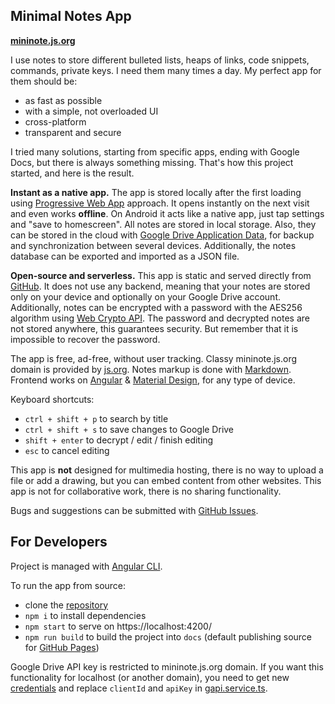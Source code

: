 ## Minimal Notes App

**[mininote.js.org](https://mininote.js.org/)**

I use notes to store different bulleted lists, heaps of links, code snippets, commands, private keys. I need them many times a day. My perfect app for them should be:
- as fast as possible
- with a simple, not overloaded UI
- cross-platform
- transparent and secure

I tried many solutions, starting from specific apps, ending with Google Docs, but there is always something missing. That's how this project started, and here is the result.

**Instant as a native app.** The app is stored locally after the first loading using [Progressive Web App](https://en.wikipedia.org/wiki/Progressive_web_application) approach. It opens instantly on the next visit and even works **offline**. On Android it acts like a native app, just tap settings and "save to homescreen". All notes are stored in local storage. Also, they can be stored in the cloud with [Google Drive Application Data](https://developers.google.com/drive/api/v3/appdata), for backup and synchronization between several devices. Additionally, the notes database can be exported and imported as a JSON file.

**Open-source and serverless.** This app is static and served directly from [GitHub](https://github.com/htdt/mininote). It does not use any backend, meaning that your notes are stored only on your device and optionally on your Google Drive account. Additionally, notes can be encrypted with a password with the AES256 algorithm using [Web Crypto API](https://github.com/rndme/aes4js). The password and decrypted notes are not stored anywhere, this guarantees security. But remember that it is impossible to recover the password.

The app is free, ad-free, without user tracking. Classy mininote.js.org domain is provided by [js.org](https://js.org/). Notes markup is done with [Markdown](https://github.com/adam-p/markdown-here/wiki/Markdown-Cheatsheet). Frontend works on [Angular](https://angular.io/) & [Material Design](https://material.angular.io/), for any type of device.

Keyboard shortcuts:
- `ctrl + shift + p` to search by title
- `ctrl + shift + s` to save changes to Google Drive
- `shift + enter` to decrypt / edit / finish editing
- `esc` to cancel editing

This app is **not** designed for multimedia hosting, there is no way to upload a file or add a drawing, but you can embed content from other websites. This app is not for collaborative work, there is no sharing functionality.

Bugs and suggestions can be submitted with [GitHub Issues](https://github.com/htdt/mininote/issues).


## For Developers

Project is managed with [Angular CLI](https://cli.angular.io/).

To run the app from source:
- clone the [repository](https://github.com/htdt/mininote)
- `npm i` to install dependencies
- `npm start` to serve on https://localhost:4200/
- `npm run build` to build the project into `docs` (default publishing source for [GitHub Pages](https://pages.github.com/))

Google Drive API key is restricted to mininote.js.org domain. If you want this functionality for localhost (or another domain), you need to get new [credentials](https://console.developers.google.com/apis/credentials) and replace `clientId` and `apiKey` in [gapi.service.ts](https://github.com/htdt/mininote/blob/master/src/app/core/gapi.service.ts).
